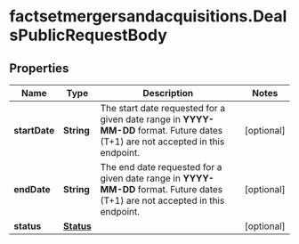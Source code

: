 # factsetmergersandacquisitions.DealsPublicRequestBody

## Properties

Name | Type | Description | Notes
------------ | ------------- | ------------- | -------------
**startDate** | **String** | The start date requested for a given date range in **YYYY-MM-DD** format. Future dates (T+1) are not accepted in this endpoint.  | [optional] 
**endDate** | **String** | The end date requested for a given date range in **YYYY-MM-DD** format. Future dates (T+1) are not accepted in this endpoint.  | [optional] 
**status** | [**Status**](Status.md) |  | [optional] 


